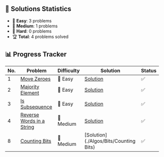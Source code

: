## 🎯 Solutions Statistics

- 👶 **Easy**: 3 problems
- 💪 **Medium**: 1 problems
- 🧠 **Hard**: 0 problems
- 🏆 **Total**: 4 problems solved

## 📊 Progress Tracker

| No. | Problem | Difficulty | Solution | Status |
|-----|----------|------------|-----------|---------|
| 1 | [Move Zeroes](https://leetcode.com/problems/two-sum/) | 👶 Easy | [Solution](./Algos/Move%20Zeroes) | ✅ |
| 2 | [Majority Element](https://leetcode.com/problems/majority-element/description/) | 👶 Easy | [Solution](./Algos/Majority%20Element) | ✅ |
| 3 | [Is Subsequence](https://leetcode.com/problems/is-subsequence/description/) | 👶 Easy | [Solution](./Algos/Is%20Subsequence) | ✅ |
| 4 | [Reverse Words in a String](https://leetcode.com/problems/reverse-words-in-a-string/) | 💪 Medium | [Solution](./Algos/Reverse%20Words%20in%20a%20String) | ✅ |
| 8 | [Counting Bits](https://leetcode.com/problems/counting-bits/description/) | 💪 Medium | [Solution](./Algos/Bits/Counting Bits) | ✅ |
